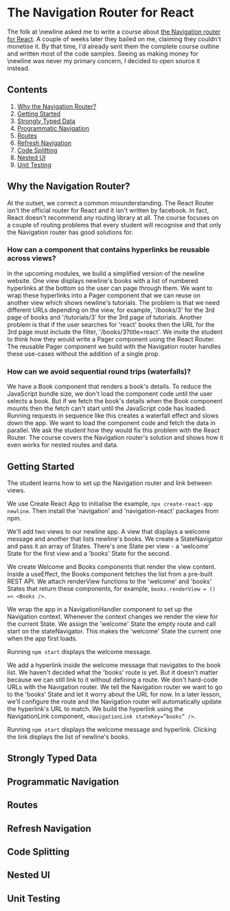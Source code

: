 # The Navigation Router for React

The folk at \newline asked me to write a course about [the Navigation router for React](https://grahammendick.github.io/navigation/). A couple of weeks later they bailed on me, claiming they couldn't monetise it. By that time, I'd already sent them the complete course outline and written most of the code samples. Seeing as making money for \newline was never my primary concern, I decided to open source it instead.

## Contents

1. [Why the Navigation Router?](#why-the-navigation-router)
2. [Getting Started](#getting-started)
3. [Strongly Typed Data](#strongly-typed-data)
4. [Programmatic Navigation](#programmatic-navigation)
5. [Routes](#routes)
6. [Refresh Navigation](#refresh-navigation)
7. [Code Splitting](#code-splitting)
8. [Nested UI](#nested-ui)
9. [Unit Testing](#unit-testing)

## Why the Navigation Router?
At the outset, we correct a common misunderstanding. The React Router isn't the official router for React and it isn't written by facebook. In fact, React doesn't recommend any routing library at all. The course focuses on a couple of routing problems that every student will recognise and that only the Navigation router has good solutions for.

### How can a component that contains hyperlinks be reusable across views?

In the upcoming modules, we build a simplified version of the newline website. One view displays newline's books with a list of numbered hyperlinks at the bottom so the user can page through them. We want to wrap these hyperlinks into a Pager component that we can reuse on another view which shows newline's tutorials. The problem is that we need different URLs depending on the view, for example, '/books/3' for the 3rd page of books and '/tutorials/3' for the 3rd page of tutorials. Another problem is that if the user searches for 'react' books then the URL for the 3rd page must include the filter, '/books/3?title=react'. We invite the student to think how they would write a Pager component using the React Router. The reusable Pager component we build with the Navigation router handles these use-cases without the addition of a single prop.

### How can we avoid sequential round trips (waterfalls)?

We have a Book component that renders a book's details. To reduce the JavaScript bundle size, we don't load the component code until the user selects a book. But if we fetch the book's details when the Book component mounts then the fetch can't start until the JavaScript code has loaded. Running requests in sequence like this creates a waterfall effect and slows down the app. We want to load the component code and fetch the data in parallel. We ask the student how they would fix this problem with the React Router. The course covers the Navigation router's solution and shows how it even works for nested routes and data.

## Getting Started
The student learns how to set up the Navigation router and link between views.

We use Create React App to initialise the example, `npx create-react-app newline`. Then install the 'navigation' and 'navigation-react' packages from npm.

We'll add two views to our newline app. A view that displays a welcome message and another that lists newline's books. We create a StateNavigator and pass it an array of States. There's one State per view - a 'welcome' State for the first view and a 'books' State for the second.

We create Welcome and Books components that render the view content. Inside a useEffect, the Books component fetches the list from a pre-built REST API. We attach renderView functions to the 'welcome' and 'books' States that return these components, for example, `books.renderView = () => <Books />`.

We wrap the app in a NavigationHandler component to set up the Navigation context. Whenever the context changes we render the view for the current State. We assign the 'welcome' State the empty route and call start on the stateNavigator. This makes the 'welcome' State the current one when the app first loads. 

Running `npm start` displays the welcome message.

We add a hyperlink inside the welcome message that navigates to the book list. We haven't decided what the 'books' route is yet. But it doesn't matter because we can still link to it without defining a route. We don't hard-code URLs with the Navigation router. We tell the Navigation router we want to go to the 'books' State and let it worry about the URL for now. In a later lesson, we'll configure the route and the Navigation router will automatically update the hyperlink's URL to match. We build the hyperlink using the NavigationLink component, `<NavigationLink stateKey=”books” />`.

Running `npm start` displays the welcome message and hyperlink. Clicking the link displays the list of newline's books.

## Strongly Typed Data
## Programmatic Navigation
## Routes
## Refresh Navigation
## Code Splitting
## Nested UI
## Unit Testing
